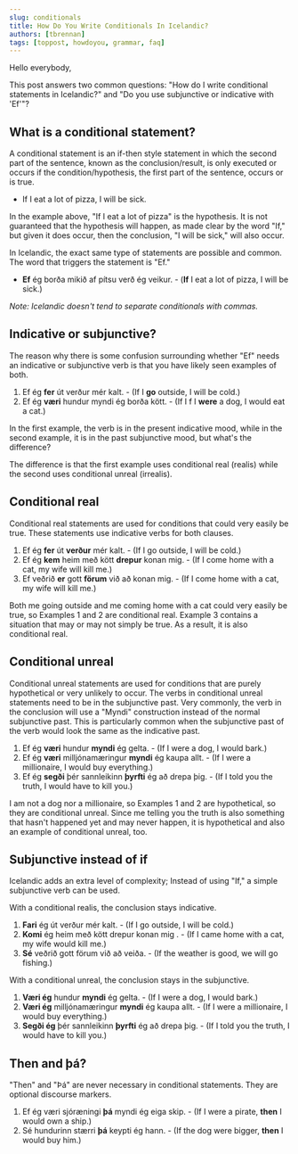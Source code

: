 ```yaml
---
slug: conditionals
title: How Do You Write Conditionals In Icelandic?
authors: [tbrennan]
tags: [toppost, howdoyou, grammar, faq]
---
```


Hello everybody,

This post answers two common questions: "How do I write conditional statements in Icelandic?" and "Do you use subjunctive or indicative with 'Ef'"?

## What is a conditional statement?

A conditional statement is an if-then style statement in which the second part of the sentence, known as the conclusion/result, is only executed or occurs if the condition/hypothesis, the first part of the sentence, occurs or is true.

- If I eat a lot of pizza, I will be sick.

In the example above, "If I eat a lot of pizza" is the hypothesis. It is not guaranteed that the hypothesis will happen, as made clear by the word "If," but given it does occur, then the conclusion, "I will be sick," will also occur.

In Icelandic, the exact same type of statements are possible and common. The word that triggers the statement is "Ef."

- **Ef** ég borða mikið af pítsu verð ég veikur. - (**If** I eat a lot of pizza, I will be sick.)

*Note: Icelandic doesn't tend to separate conditionals with commas.*

## Indicative or subjunctive?

The reason why there is some confusion surrounding whether "Ef" needs an indicative or subjunctive verb is that you have likely seen examples of both.

1. Ef ég **fer** út verður mér kalt. - (If I **go** outside, I will be cold.)
2. Ef ég **væri** hundur myndi ég borða kött. - (If I f I **were** a dog, I would eat a cat.)

In the first example, the verb is in the present indicative mood, while in the second example, it is in the past subjunctive mood, but what's the difference?

The difference is that the first example uses conditional real (realis) while the second uses conditional unreal (irrealis).

## Conditional real

Conditional real statements are used for conditions that could very easily be true. These statements use indicative verbs for both clauses.

1. Ef ég **fer** út **verður** mér kalt. - (If I go outside, I will be cold.)
2. Ef ég **kem** heim með kött **drepur** konan mig. - (If I come home with a cat, my wife will kill me.)
3. Ef veðrið **er** gott **förum** við að konan mig. - (If I come home with a cat, my wife will kill me.)

Both me going outside and me coming home with a cat could very easily be true, so Examples 1 and 2 are conditional real. Example 3 contains a situation that may or may not simply be true. As a result, it is also conditional real.

## Conditional unreal

Conditional unreal statements are used for conditions that are purely hypothetical or very unlikely to occur. The verbs in conditional unreal statements need to be in the subjunctive past. Very commonly, the verb in the conclusion will use a "Myndi" construction instead of the normal subjunctive past. This is particularly common when the subjunctive past of the verb would look the same as the indicative past.

1. Ef ég **væri** hundur **myndi** ég gelta. - (If I were a dog, I would bark.)
2. Ef ég **væri** milljónamæringur **myndi** ég kaupa allt. - (If I were a millionaire, I would buy everything.)
3. Ef ég **segði** þér sannleikinn **þyrfti** ég að drepa þig. - (If I told you the truth, I would have to kill you.)

I am not a dog nor a millionaire, so Examples 1 and 2 are hypothetical, so they are conditional unreal. Since me telling you the truth is also something that hasn't happened yet and may never happen, it is hypothetical and also an example of conditional unreal, too.

## Subjunctive instead of if

Icelandic adds an extra level of complexity; Instead of using "If," a simple subjunctive verb can be used.

With a conditional realis, the conclusion stays indicative.

1. **Fari** ég út verður mér kalt. - (If I go outside, I will be cold.)
2. **Komi** ég heim með kött drepur konan mig . - (If I came home with a cat, my wife would kill me.)
3. **Sé** veðrið gott förum við að veiða. - (If the weather is good, we will go fishing.)

With a conditional unreal, the conclusion stays in the subjunctive.

1. **Væri ég** hundur **myndi** ég gelta. - (If I were a dog, I would bark.)
2. **Væri ég** milljónamæringur **myndi** ég kaupa allt. - (If I were a millionaire, I would buy everything.)
3. **Segði ég** þér sannleikinn **þyrfti** ég að drepa þig. - (If I told you the truth, I would have to kill you.)

## Then and þá?

"Then" and "Þá" are never necessary in conditional statements. They are optional discourse markers.

1. Ef ég væri sjóræningi **þá** myndi ég eiga skip. - (If I were a pirate, **then** I would own a ship.)
2. Sé hundurinn stærri **þá** keypti ég hann. - (If the dog were bigger, **then** I would buy him.)
